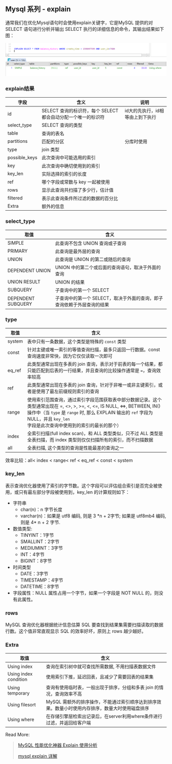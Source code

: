 ## Mysql 系列 - explain

通常我们在优化Mysql语句时会使用explain关键字，它是MySQL 提供的对 SELECT 语句进行分析并输出 SELECT 执行的详细信息的命令，其输出结果如下图：

![2021-2-20T121509.png](../images/2021-2-20T121509.png)

### explain结果

| 字段          | 含义                                                         | 说明                             |
| ------------- | ------------------------------------------------------------ | -------------------------------- |
| id            | SELECT 查询的标识符，每个 SELECT 都会自动分配一个唯一的标识符 | id大的先执行，id相等由上到下执行 |
| select_type   | SELECT 查询的类型                                            |                                  |
| table         | 查询的表名                                                   |                                  |
| partitions    | 匹配的分区                                                   | 分库时使用                       |
| type          | join 类型                                                    |                                  |
| possible_keys | 此次查询中可能选用的索引                                     |                                  |
| key           | 此次查询中确切使用到的索引                                   |                                  |
| key_len       | 实际选择的索引的长度                                         |                                  |
| ref           | 哪个字段或常数与 key 一起被使用                              |                                  |
| rows          | 显示此查询共扫描了多少行，估计值                             |                                  |
| filtered      | 表示此查询条件所过滤的数据的百分比                           |                                  |
| Extra         | 额外的信息                                                   |                                  |

### select_type

| 取值               | 含义                                                         |
| ------------------ | ------------------------------------------------------------ |
| SIMPLE             | 此查询不包含 UNION 查询或子查询                              |
| PRIMARY            | 此查询是最外层的查询                                         |
| UNION              | 此查询是 UNION 的第二或随后的查询                            |
| DEPENDENT UNION    | UNION 中的第二个或后面的查询语句，取决于外面的查询           |
| UNION RESULT       | UNION 的结果                                                 |
| SUBQUERY           | 子查询中的第一个 SELECT                                      |
| DEPENDENT SUBQUERY | 子查询中的第一个 SELECT，取决于外面的查询，即子查询依赖于外层查询的结果 |

### type

| 取值   | 含义                                                         |
| ------ | ------------------------------------------------------------ |
| system | 表中只有一条数据，这个类型是特殊的 `const` 类型              |
| const  | 针对主键或唯一索引的等值查询扫描，最多只返回一行数据。const 查询速度非常快，因为它仅仅读取一次即可 |
| eq_ref | 此类型通常出现在多表的 join 查询，表示对于前表的每一个结果，都只能匹配到后表的一行结果，并且查询的比较操作通常是 `=`，查询效率较高 |
| ref    | 此类型通常出现在多表的 join 查询，针对于非唯一或非主键索引，或者是使用了最左前缀规则索引的查询 |
| range  | 使用索引范围查询，通过索引字段范围获取表中部分数据记录。这个类型通常出现在 =, <>, >, >=, <, <=, IS NULL, <=>, BETWEEN, IN() 操作中（当 `type` 是 `range` 时, 那么 EXPLAIN 输出的 `ref` 字段为 NULL，并且 `key_len` 字段是此次查询中使用到的索引的最长的那个） |
| index  | 全索引扫描(full index scan)，和 ALL 类型类似，只不过 ALL 类型是全表扫描，而 index 类型则仅仅扫描所有的索引，而不扫描数据 |
| all    | 全表扫描, 这个类型的查询是性能最差的查询之一                 |

效率比较：all< index < range< ref < eq_ref < const < system

### key_len

表示查询优化器使用了索引的字节数。这个字段可以评估组合索引是否完全被使用，或只有最左部分字段被使用到，key_len 的计算规则如下：

- 字符串
  - char(n)：n 字节长度
  - varchar(n)：如果是 utf8 编码, 则是 3 \*n + 2字节; 如果是 utf8mb4 编码, 则是 4\* n + 2 字节.
- 数值类型:
  - TINYINT：1字节
  - SMALLINT：2字节
  - MEDIUMINT：3字节
  - INT：4字节
  - BIGINT：8字节
- 时间类型
  - DATE：3字节
  - TIMESTAMP：4字节
  - DATETIME：8字节
- 字段属性：NULL 属性占用一个字节，如果一个字段是 NOT NULL 的，则没有此属性。

### rows

MySQL 查询优化器根据统计信息估算 SQL 要查找到结果集需要扫描读取的数据行数。这个值非常直观显示 SQL 的效率好坏，原则上 rows 越少越好。

### Extra

| 取值                  | 含义                                                         |
| --------------------- | ------------------------------------------------------------ |
| Using index           | 查询在索引树中就可查找所需数据, 不用扫描表数据文件           |
| Using index condition | 使用索引下推，延迟回表，且减少了需要回表的结果集             |
| Using temporary       | 查询有使用临时表，一般出现于排序，分组和多表 join 的情况，查询效率不高 |
| Using filesort        | MySQL 需额外的排序操作，不能通过索引顺序达到排序效果。数量小时使用内存排序，数量大时使用磁盘排序 |
| Using where           | 在存储引擎层检索出记录后，在server利用where条件进行过滤，并返回给客户端 |



Read More:

> [MySQL 性能优化神器 Explain 使用分析](https://segmentfault.com/a/1190000008131735)
>
> [mysql explain 详解](http://weikeqin.com/2020/02/05/mysql-explain/)